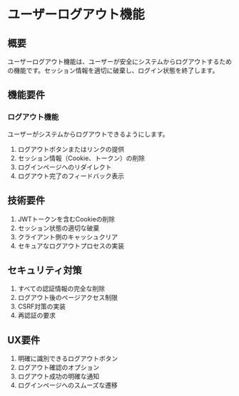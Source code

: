 # ユーザーログアウト機能

## 概要

ユーザーログアウト機能は、ユーザーが安全にシステムからログアウトするための機能です。セッション情報を適切に破棄し、ログイン状態を終了します。

## 機能要件

### ログアウト機能

ユーザーがシステムからログアウトできるようにします。

1. ログアウトボタンまたはリンクの提供
2. セッション情報（Cookie、トークン）の削除
3. ログインページへのリダイレクト
4. ログアウト完了のフィードバック表示

## 技術要件

1. JWTトークンを含むCookieの削除
2. セッション状態の適切な破棄
3. クライアント側のキャッシュクリア
4. セキュアなログアウトプロセスの実装

## セキュリティ対策

1. すべての認証情報の完全な削除
2. ログアウト後のページアクセス制限
3. CSRF対策の実装
4. 再認証の要求

## UX要件

1. 明確に識別できるログアウトボタン
2. ログアウト確認のオプション
3. ログアウト成功の明確な通知
4. ログインページへのスムーズな遷移
